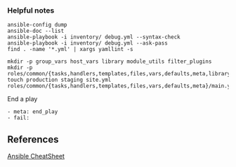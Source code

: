 
### Helpful notes

```
ansible-config dump
ansible-doc --list
ansible-playbook -i inventory/ debug.yml --syntax-check 
ansible-playbook -i inventory/ debug.yml --ask-pass
find . -name '*.yml' | xargs yamllint -s
```

```
mkdir -p group_vars host_vars library module_utils filter_plugins
mkdir -p roles/common/{tasks,handlers,templates,files,vars,defaults,meta,library,module_utils,lookup_plugins}
touch production staging site.yml roles/common/{tasks,handlers,templates,files,vars,defaults,meta}/main.yml
```

End a play
```
- meta: end_play
- fail:
```

## References
[Ansible CheatSheet](https://gist.github.com/AdamOssenford/344ffe76db0a52e9051a)
